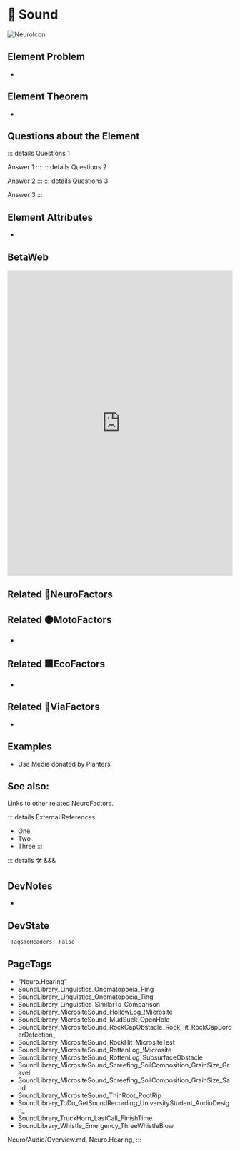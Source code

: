 
# 💜 <neuro>Sound</neuro>

![NeuroIcon](/Neuro/Neuro_Icon.png)

## Element Problem

-

## Element Theorem

-

## Questions about the Element

::: details Questions 1

Answer 1
:::
::: details Questions 2

Answer 2
:::
::: details Questions 3

Answer 3
:::

## Element Attributes

-

## BetaWeb

<iframe
    width="100%"
    height="684"
    frameborder="0"
    src="https://observablehq.com/embed/@d3/force-directed-graph/2?cells=chart"
></iframe>

## Related 💜<neuro>NeuroFactors</neuro>

## Related 🟠<moto>MotoFactors</moto>

-

## Related 🟩<eko>EcoFactors</eko>

-

## Related 🔻<via>ViaFactors</via>

-

## Examples

- Use Media donated by Planters.

## See also:

Links to other related NeuroFactors.

::: details External References

- One
- Two
- Three
:::

::: details 🛠 <dev>&&&</dev>

## DevNotes

-

## DevState

```py
`TagsToHeaders: False`
```

<h2>PageTags</h2>

- "Neuro.Hearing"
- SoundLibrary_Linguistics_Onomatopoeia_Ping
- SoundLibrary_Linguistics_Onomatopoeia_Ting
- SoundLibrary_Linguistics_SimilarTo_Comparison
- SoundLibrary_MicrositeSound_HollowLog_!Microsite
- SoundLibrary_MicrositeSound_MudSuck_OpenHole
- SoundLibrary_MicrositeSound_RockCapObstacle_RockHit_RockCapBorderDetection_
- SoundLibrary_MicrositeSound_RockHit_MicrositeTest
- SoundLibrary_MicrositeSound_RottenLog_!Microsite
- SoundLibrary_MicrositeSound_RottenLog_SubsurfaceObstacle
- SoundLibrary_MicrositeSound_Screefing_SoilComposition_GrainSize_Gravel
- SoundLibrary_MicrositeSound_Screefing_SoilComposition_GrainSize_Sand
- SoundLibrary_MicrositeSound_ThinRoot_RootRip
- SoundLibrary_ToDo_GetSoundRecording_UniversityStudent_AudioDesign_
- SoundLibrary_TruckHorn_LastCall_FinishTime
- SoundLibrary_Whistle_Emergency_ThreeWhistleBlow

Neuro/Audio/Overview.md, <dev>Neuro.Hearing</dev>,
:::
